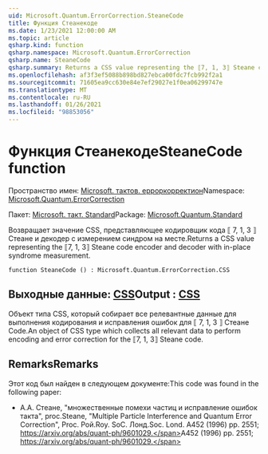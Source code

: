 ```yaml
---
uid: Microsoft.Quantum.ErrorCorrection.SteaneCode
title: Функция Стеанекоде
ms.date: 1/23/2021 12:00:00 AM
ms.topic: article
qsharp.kind: function
qsharp.namespace: Microsoft.Quantum.ErrorCorrection
qsharp.name: SteaneCode
qsharp.summary: Returns a CSS value representing the ⟦7, 1, 3⟧ Steane code encoder and decoder with in-place syndrome measurement.
ms.openlocfilehash: af3f3ef5088b898bd827ebca00fdc7fcb992f2a1
ms.sourcegitcommit: 71605ea9cc630e84e7ef29027e1f0ea06299747e
ms.translationtype: MT
ms.contentlocale: ru-RU
ms.lasthandoff: 01/26/2021
ms.locfileid: "98853056"
---
```

# <a name="steanecode-function"></a><span data-ttu-id="96bc0-102">Функция Стеанекоде</span><span class="sxs-lookup"><span data-stu-id="96bc0-102">SteaneCode function</span></span>

<span data-ttu-id="96bc0-103">Пространство имен: [Microsoft. тактов. ерроркорректион](xref:Microsoft.Quantum.ErrorCorrection)</span><span class="sxs-lookup"><span data-stu-id="96bc0-103">Namespace: [Microsoft.Quantum.ErrorCorrection](xref:Microsoft.Quantum.ErrorCorrection)</span></span>

<span data-ttu-id="96bc0-104">Пакет: [Microsoft. такт. Standard](https://nuget.org/packages/Microsoft.Quantum.Standard)</span><span class="sxs-lookup"><span data-stu-id="96bc0-104">Package: [Microsoft.Quantum.Standard](https://nuget.org/packages/Microsoft.Quantum.Standard)</span></span>


<span data-ttu-id="96bc0-105">Возвращает значение CSS, представляющее кодировщик кода ⟦ 7, 1, 3 ⟧ Стеане и декодер с измерением синдром на месте.</span><span class="sxs-lookup"><span data-stu-id="96bc0-105">Returns a CSS value representing the ⟦7, 1, 3⟧ Steane code encoder and decoder with in-place syndrome measurement.</span></span>

```qsharp
function SteaneCode () : Microsoft.Quantum.ErrorCorrection.CSS
```


## <a name="output--css"></a><span data-ttu-id="96bc0-106">Выходные данные: [CSS](xref:Microsoft.Quantum.ErrorCorrection.CSS)</span><span class="sxs-lookup"><span data-stu-id="96bc0-106">Output : [CSS](xref:Microsoft.Quantum.ErrorCorrection.CSS)</span></span>

<span data-ttu-id="96bc0-107">Объект типа CSS, который собирает все релевантные данные для выполнения кодирования и исправления ошибок для ⟦ 7, 1, 3 ⟧ Стеане Code.</span><span class="sxs-lookup"><span data-stu-id="96bc0-107">An object of CSS type which collects all relevant data to perform encoding and error correction for the ⟦7, 1, 3⟧ Steane code.</span></span>

## <a name="remarks"></a><span data-ttu-id="96bc0-108">Remarks</span><span class="sxs-lookup"><span data-stu-id="96bc0-108">Remarks</span></span>

<span data-ttu-id="96bc0-109">Этот код был найден в следующем документе:</span><span class="sxs-lookup"><span data-stu-id="96bc0-109">This code was found in the following paper:</span></span>

- <span data-ttu-id="96bc0-110">A.</span><span class="sxs-lookup"><span data-stu-id="96bc0-110">A.</span></span> <span data-ttu-id="96bc0-111">Стеане, "множественные помехи частиц и исправление ошибок такта", proc.</span><span class="sxs-lookup"><span data-stu-id="96bc0-111">Steane, "Multiple Particle Interference and Quantum Error Correction", Proc.</span></span> <span data-ttu-id="96bc0-112">Рой.</span><span class="sxs-lookup"><span data-stu-id="96bc0-112">Roy.</span></span> <span data-ttu-id="96bc0-113">SoC. Лонд.</span><span class="sxs-lookup"><span data-stu-id="96bc0-113">Soc. Lond.</span></span> <span data-ttu-id="96bc0-114">A452 (1996) pp. 2551; https://arxiv.org/abs/quant-ph/9601029.</span><span class="sxs-lookup"><span data-stu-id="96bc0-114">A452 (1996) pp. 2551; https://arxiv.org/abs/quant-ph/9601029.</span></span>
